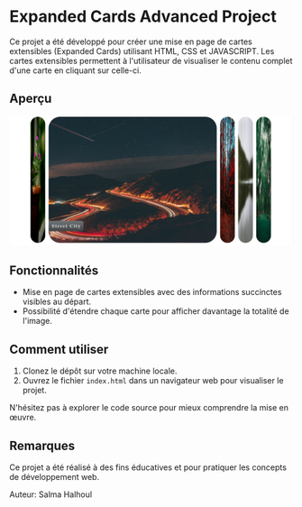 # Expanded Cards Advanced Project

Ce projet a été développé pour créer une mise en page de cartes extensibles (Expanded Cards) utilisant HTML, CSS et JAVASCRIPT. Les cartes extensibles permettent à l'utilisateur de visualiser le contenu complet d'une carte en cliquant sur celle-ci.

## Aperçu

![une capture d'écran ou une démo](./img/expanded-cards.png)

## Fonctionnalités

- Mise en page de cartes extensibles avec des informations succinctes visibles au départ.
- Possibilité d'étendre chaque carte pour afficher davantage la totalité de l'image.

## Comment utiliser

1. Clonez le dépôt sur votre machine locale.
2. Ouvrez le fichier `index.html` dans un navigateur web pour visualiser le projet.

N'hésitez pas à explorer le code source pour mieux comprendre la mise en œuvre.

## Remarques

Ce projet a été réalisé à des fins éducatives et pour pratiquer les concepts de développement web. 

Auteur: Salma Halhoul


